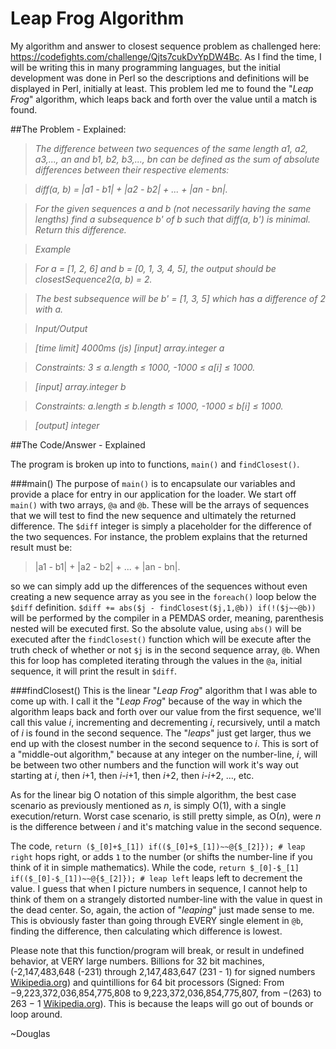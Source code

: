 # Leap Frog Algorithm
My algorithm and answer to closest sequence problem as challenged here: https://codefights.com/challenge/Qjts7cukDvYpDW4Bc. As I find the time, I will be writing this in many programming languages, but the initial development was done in Perl so the descriptions and definitions will be displayed in Perl, initially at least. This problem led me to found the "*Leap Frog*" algorithm, which leaps back and forth over the value until a match is found.

##The Problem - Explained:

>_The difference between two sequences of the same length a1, a2, a3,..., an and b1, b2, b3,..., bn can be defined as the sum of absolute differences between their respective elements:_

>_diff(a, b) = |a1 - b1| + |a2 - b2| + ... + |an - bn|._

>_For the given sequences a and b (not necessarily having the same lengths) find a subsequence b' of b such that diff(a, b') is minimal. Return this difference._

>_Example_

>_For a = [1, 2, 6] and b = [0, 1, 3, 4, 5], the output should be
closestSequence2(a, b) = 2._

>_The best subsequence will be b' = [1, 3, 5] which has a difference of 2 with a._

>_Input/Output_

>_[time limit] 4000ms (js)
[input] array.integer a_

>_Constraints:
3 ≤ a.length ≤ 1000,
-1000 ≤ a[i] ≤ 1000._

>_[input] array.integer b_

>_Constraints:
a.length ≤ b.length ≤ 1000,
-1000 ≤ b[i] ≤ 1000._

>_[output] integer_

##The Code/Answer - Explained

The program is broken up into to functions, `main()` and `findClosest()`.

###main()
The purpose of `main()` is to encapsulate our variables and provide a place for entry in our application for the loader. We start off `main()` with two arrays, `@a` and `@b`. These will be the arrays of sequences that we will test to find the new sequence and ultimately the returned difference. The `$diff` integer is simply a placeholder for the difference of the two sequences. For instance, the problem explains that the returned result must be:

>|a1 - b1| + |a2 - b2| + ... + |an - bn|.

so we can simply add up the differences of the sequences without even creating a new sequence array as you see in the `foreach()` loop below the `$diff` definition. `$diff += abs($j - findClosest($j,1,@b)) if(!($j~~@b))` will be performed by the compiler in a PEMDAS order, meaning, parenthesis nested will be executed first. So the absolute value, using `abs()` will be executed after the `findClosest()` function which will be execute after the truth check of whether or not `$j` is in the second sequence array, `@b`. When this for loop has completed iterating through the values in the `@a`, initial sequence, it will print the result in `$diff`.

###findClosest()
This is the linear "*Leap Frog*" algorithm that I was able to come up with. I call it the "*Leap Frog*" because of the way in which the algorithm leaps back and forth over our value from the first sequence, we'll call this value *i*, incrementing and decrementing *i*, recursively, until a match of *i* is found in the second sequence. The "*leaps*" just get larger, thus we end up with the closest number in the second sequence to *i*. This is sort of a "middle-out algorithm," because at any integer on the number-line, *i*, will be between two other numbers and the function will work it's way out starting at *i*, then *i*+1, then *i*-*i*+1, then *i*+2, then *i*-*i*+2, ..., etc. 

As for the linear big O notation of this simple algorithm, the best case scenario as previously mentioned as *n*, is simply O(1), with a single execution/return. Worst case scenario, is still pretty simple, as O(*n*), were *n* is the difference between *i* and it's matching value in the second sequence.

The code, `return ($_[0]+$_[1]) if(($_[0]+$_[1])~~@{$_[2]}); # leap right` hops right, or adds `1` to the number (or shifts the number-line if you think of it in simple mathematics). While the code, `return $_[0]-$_[1] if(($_[0]-$_[1])~~@{$_[2]}); # leap left` leaps left to decrement the value. I guess that when I picture numbers in sequence, I cannot help to think of them on a strangely distorted number-line with the value in quest in the dead center. So, again, the action of "*leaping*" just made sense to me. This is obviously faster than going through EVERY single element in `@b`, finding the difference, then calculating which difference is lowest.

Please note that this function/program will break, or result in undefined behavior, at VERY large numbers. Billions for 32 bit machines, (-2,147,483,648 (-231) through 2,147,483,647 (231 - 1) for signed numbers [Wikipedia.org](https://en.wikipedia.org/wiki/32-bit)) and quintillions for 64 bit processors (Signed: From −9,223,372,036,854,775,808 to 9,223,372,036,854,775,807, from −(263) to 263 − 1 [Wikipedia.org](https://en.wikipedia.org/wiki/Integer_(computer_science)#Common_integral_data_types)). This is because the leaps will go out of bounds or loop around.

~Douglas
